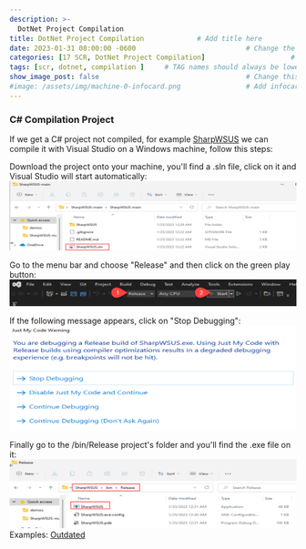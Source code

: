 ```yaml
---
description: >-
  DotNet Project Compilation
title: DotNet Project Compilation             # Add title here
date: 2023-01-31 08:00:00 -0600                           # Change the date to match completion date
categories: [17 SCR, DotNet Project Compilation]                     # Change Templates to Writeup
tags: [scr, dotnet, compilation ]     # TAG names should always be lowercase; replace template with writeup, and add relevant tags
show_image_post: false                                    # Change this to true
#image: /assets/img/machine-0-infocard.png                # Add infocard image here for post preview image
---
```

### C# Compilation Project

If we get a C# project not compiled, for example [SharpWSUS](https://github.com/nettitude/SharpWSUS) we can compile it with Visual Studio on a Windows machine, follow this steps:

Download the project onto your machine, you'll find a .sln file, click on it and Visual Studio will start automatically:
![Description](/assets/img/Pasted-image-20230125104122.png)

Go to the menu bar and choose "Release" and then click on the green play button:
![Description](/assets/img/Pasted-image-20230125104802.png)

If the following message appears, click on "Stop Debugging":
![Description](/assets/img/Pasted-image-20230125104842.png)

Finally go to the /bin/Release project's folder and you'll find the .exe file on it: 
![Description](/assets/img/Pasted-image-20230125104229.png)
Examples:
[Outdated](https://shuciran.github.io/posts/Outdated/#fnref:dotnet-compilation)